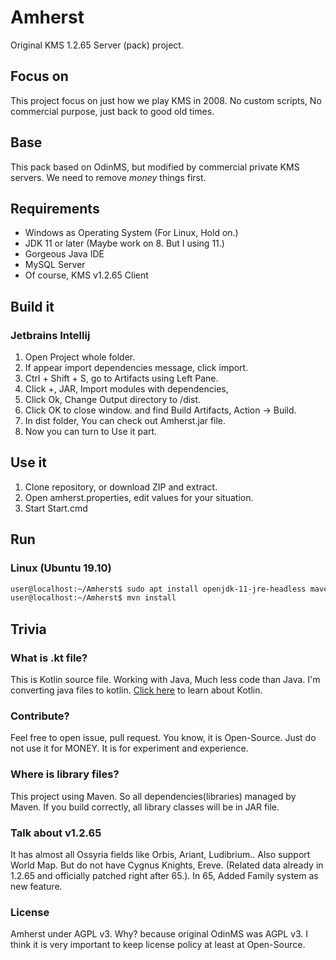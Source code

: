 # Amherst
Original KMS 1.2.65 Server (pack) project. 
## Focus on
This project focus on just how we play KMS in 2008. No custom scripts, No commercial purpose, just back to good old times.
## Base
This pack based on OdinMS, but modified by commercial private KMS servers. We need to remove *money* things first.
## Requirements
 - Windows as Operating System (For Linux, Hold on.) 
 - JDK 11 or later (Maybe work on 8. But I using 11.)
 - Gorgeous Java IDE
 - MySQL Server
 - Of course, KMS v1.2.65 Client
## Build it
### Jetbrains Intellij
1. Open Project whole folder.
2. If appear import dependencies message, click import.
3. Ctrl + Shift + S, go to Artifacts using Left Pane.
4. Click +, JAR, Import modules with dependencies,
5. Click Ok, Change Output directory to /dist.
6. Click OK to close window. and find Build Artifacts, Action -> Build.
7. In dist folder, You can check out Amherst.jar file.
8. Now you can turn to Use it part. 
## Use it
1. Clone repository, or download ZIP and extract.
2. Open amherst.properties, edit values for your situation.
3. Start Start.cmd
## Run
### Linux (Ubuntu 19.10)
```bash
user@localhost:~/Amherst$ sudo apt install openjdk-11-jre-headless maven
user@localhost:~/Amherst$ mvn install
```
## Trivia
### What is .kt file?
This is Kotlin source file. Working with Java, Much less code than Java. I'm converting java files to kotlin. [Click here](https://kotlinlang.org) to learn about Kotlin. 
### Contribute?
Feel free to open issue, pull request. You know, it is Open-Source. Just do not use it for MONEY. It is for experiment and experience.
### Where is library files?
This project using Maven. So all dependencies(libraries) managed by Maven. If you build correctly, all library classes will be in JAR file.
### Talk about v1.2.65
It has almost all Ossyria fields like Orbis, Ariant, Ludibrium.. Also support World Map. But do not have Cygnus Knights, Ereve. (Related data already in 1.2.65 and officially patched right after 65.). In 65, Added Family system as new feature.
### License
Amherst under AGPL v3. Why? because original OdinMS was AGPL v3. I think it is very important to keep license policy at least at Open-Source.
